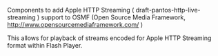 Components to add Apple HTTP Streaming ( draft-pantos-http-live-streaming ) support to OSMF (Open Source Media Framework, http://www.opensourcemediaframework.com/ )

This allows for playback of streams encoded for Apple HTTP Streaming format within Flash Player.